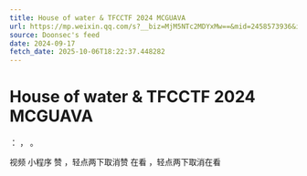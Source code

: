 ```yaml
---
title: House of water & TFCCTF 2024 MCGUAVA
url: https://mp.weixin.qq.com/s?__biz=MjM5NTc2MDYxMw==&mid=2458573936&idx=1&sn=77da925c611a6d7d9ec20c7ec1c8790f
source: Doonsec's feed
date: 2024-09-17
fetch_date: 2025-10-06T18:22:37.448282
---
```


# House of water & TFCCTF 2024 MCGUAVA

：
，
。

视频
小程序
赞
，轻点两下取消赞
在看
，轻点两下取消在看